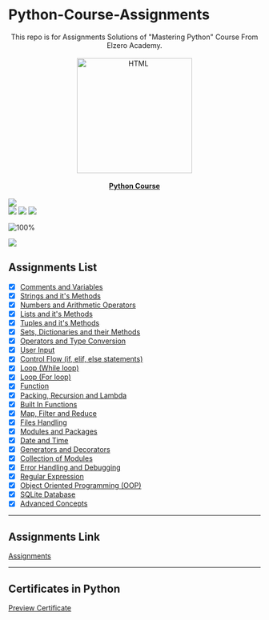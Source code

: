 # Python-Course-Assignments
<div align="center"> This repo is for Assignments Solutions of "Mastering Python" Course From Elzero Academy. </div>
<br>
<a href="https://www.youtube.com/playlist?list=PLDoPjvoNmBAyE_gei5d18qkfIe-Z8mocs" >
<div align="center">
<img src="https://cdn-icons-png.flaticon.com/512/3098/3098090.png" width="230" alt="HTML"></div><div align="center"><br><b>Python Course</b></div></a>
<br>
<img src="https://user-images.githubusercontent.com/73097560/115834477-dbab4500-a447-11eb-908a-139a6edaec5c.gif">
<br>
<img src="https://img.shields.io/badge/Total%20Number%20Of%20Hours%20For%20This%20Course-20h24m-blue">

<img src="https://img.shields.io/badge/Total%20Number%20Of%20Lessons%20For%20This%20Course-152 Lesson-yellow">

<img src="https://img.shields.io/badge/Total%20Number%20Of%20Assignments%20For%20This%20Course-115 Assignments-blue">

![100%](https://progress-bar.dev/100/?title=Completed)
<br />

<img src="https://user-images.githubusercontent.com/73097560/115834477-dbab4500-a447-11eb-908a-139a6edaec5c.gif">

## Assignments List
- [x] [Comments and Variables](https://github.com/alimoustafa2000/Python-Course-Assignments/tree/main/01-%20Comments%2C%20Variables%20%26%20Concatenation)
- [x] [Strings and it's Methods](https://github.com/alimoustafa2000/Python-Course-Assignments/tree/main/02-%20%20Strings%20and%20it's%20Methods)
- [x] [Numbers and Arithmetic Operators](https://github.com/alimoustafa2000/Python-Course-Assignments/tree/main/03-%20Numbers%20%26%20Arithmetic%20Operators)
- [x] [Lists and it's Methods](https://github.com/alimoustafa2000/Python-Course-Assignments/tree/main/04-%20Lists%20and%20it's%20Methods)
- [x] [Tuples and it's Methods](https://github.com/alimoustafa2000/Python-Course-Assignments/tree/main/05-%20Tuples%20and%20it's%20Methods)
- [x] [Sets, Dictionaries and their Methods](https://github.com/alimoustafa2000/Python-Course-Assignments/tree/main/06-%20Sets%2C%20Dictionaries%20and%20their%20Methods)
- [x] [Operators and Type Conversion](https://github.com/alimoustafa2000/Python-Course-Assignments/tree/main/07-%20Boolean%2C%20Operators%20%26%20Type%20Conversion)
- [x] [User Input](https://github.com/alimoustafa2000/Python-Course-Assignments/tree/main/08-%20User%20Input)
- [x] [Control Flow (if, elif, else statements)](https://github.com/alimoustafa2000/Python-Course-Assignments/tree/main/09-%20If%2C%20elif%2C%20else%20statement)
- [x] [Loop (While loop)](https://github.com/alimoustafa2000/Python-Course-Assignments/tree/main/10-%20Loop/1-%20While%20loop) 
- [x] [Loop (For loop)](https://github.com/alimoustafa2000/Python-Course-Assignments/tree/main/10-%20Loop/2-%20For%20loop)
- [x] [Function](https://github.com/alimoustafa2000/Python-Course-Assignments/tree/main/11-%20Function/Function)
- [x] [Packing, Recursion and Lambda](https://github.com/alimoustafa2000/Python-Course-Assignments/tree/main/11-%20Function/Packing%2C%20Recursion%20and%20Lambda)
- [x] [Built In Functions](https://github.com/alimoustafa2000/Python-Course-Assignments/tree/main/13-%20Built%20In%20Functions/Built%20In%20Functions)
- [x] [Map, Filter and Reduce](https://github.com/alimoustafa2000/Python-Course-Assignments/tree/main/13-%20Built%20In%20Functions/Map%2C%20Filter%2C%20Reduce)
- [x] [Files Handling](https://github.com/alimoustafa2000/Python-Course-Assignments/tree/main/12-%20Files%20Handling)
- [x] [Modules and Packages](https://github.com/alimoustafa2000/Python-Course-Assignments/tree/main/14-%20Modules%20%26%20Packages)
- [x] [Date and Time](https://github.com/alimoustafa2000/Python-Course-Assignments/tree/main/15-%20Date%20%26%20Time)
- [x] [Generators and Decorators](https://github.com/alimoustafa2000/Python-Course-Assignments/tree/main/16-%20Generators%20%26%20Decorators)
- [x] [Collection of Modules](https://github.com/alimoustafa2000/Python-Course-Assignments/tree/main/17-%20Collection%20of%20Modules)
- [x] [Error Handling and Debugging](https://github.com/alimoustafa2000/Python-Course-Assignments/tree/main/18-%20Error%20Handling%20%26%20Debugging)
- [x] [Regular Expression](https://github.com/alimoustafa2000/Python-Course-Assignments/tree/main/19-%20Regular%20Expression)
- [x] [Object Oriented Programming (OOP)](https://github.com/alimoustafa2000/Python-Course-Assignments/tree/main/20-%20OOP)
- [x] [SQLite Database](https://github.com/alimoustafa2000/Python-Course-Assignments/tree/main/21-%20SQLite%20Database)
- [x] [Advanced Concepts](https://github.com/alimoustafa2000/Python-Course-Assignments/tree/main/22-%20Advanced%20Concepts)

---

## Assignments Link
[Assignments](https://elzero.org/category/assignments/python-assignments/)

---

## Certificates in Python
[Preview Certificate](https://bit.ly/3Hx6GQJ)
